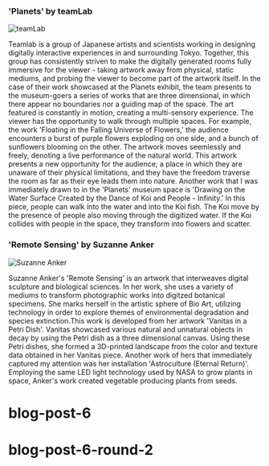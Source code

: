 ### 'Planets' by teamLab
![teamLab](images/Quayola.png?raw=true "Quayola")

Teamlab is a group of Japanese artists and scientists working in designing digitally interactive experiences in and surrounding Tokyo. Together, this group has consistently striven to make the digitally generated rooms fully immersive for the viewer - taking artwork away from physical, static mediums, and probing the viewer to become part of the artwork itself. In the case of their work showcased at the Planets exhibit, the team presents to the museum-goers a series of works that are three dimensional, in which there appear no boundaries nor a guiding map of the space. The art featured is constantly in motion, creating a multi-sensory experience. The viewer has the opportunity to walk through multiple spaces. For example, the work 'Floating in the Falling Universe of Flowers,' the audience encounters a burst of purple flowers exploding on one side, and a bunch of sunflowers blooming on the other. The artwork moves seemlessly and freely, denoting a live performance of the natural world. This artwork presents a new opportunity for the audience; a place in which they are unaware of their physical limitations, and they have the freedom traverse the room as far as their eye leads them into nature. Another work that I was immediately drawn to in the 'Planets' museum space is 'Drawing on the Water Surface Created by the Dance of Koi and People - Infinity.' In this piece, people can walk into the water and into the Koi fish. The Koi move by the presence of people also moving through the digitized water. If the Koi collides with people in the space, they transform into flowers and scatter. 

### 'Remote Sensing' by Suzanne Anker
![Suzanne Anker](images/RemoteSensing.jpg?raw=true "Suzanne Anker")

Suzanne Anker's 'Remote Sensing' is an artwork that interweaves digital sculpture and biological sciences. In her work, she uses a variety of mediums to transform photographic works into digitzed botanical specimens. She marks herself in the artistic sphere of Bio Art, utilizing technology in order to explore themes of environmental degradation and species extinction.This work is developed from her artwork 'Vanitas in a Petri Dish'. Vanitas showcased various natural and unnatural objects in decay by using the Petri dish as a three dimensional canvas. Using these Petri dishes, she formed a 3D-printed landscape from the color and texture data obtained in her Vanitas piece. Another work of hers that immediately captured my attention was her installation 'Astroculture (Eternal Return)'. Employing the same LED light technology used by NASA to grow plants in space, Anker's work created vegetable producing plants from seeds. 


# blog-post-6
# blog-post-6-round-2
